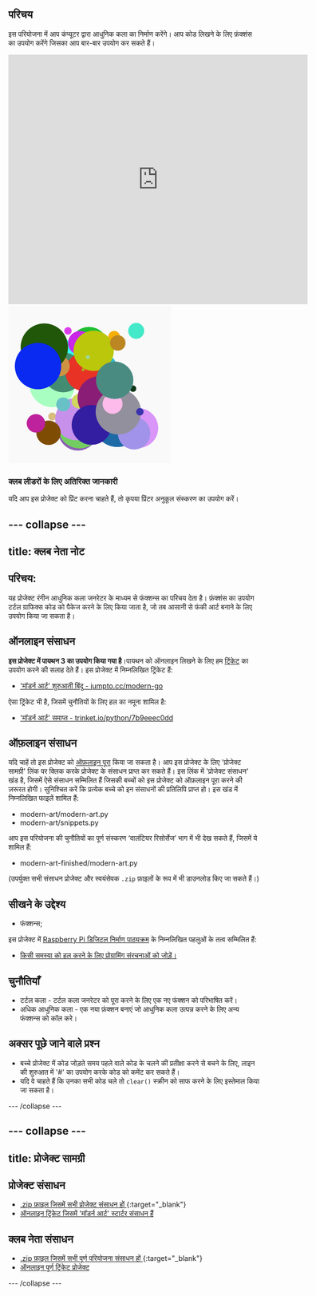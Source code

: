## परिचय

इस परियोजना में आप कंप्यूटर द्वारा आधुनिक कला का निर्माण करेंगे। आप कोड लिखने के लिए फ़ंक्शंस का उपयोग करेंगे जिसका आप बार-बार उपयोग कर सकते हैं।

<div class="trinket">
  <iframe src="https://trinket.io/embed/python/47bbc2fc2b?outputOnly=true&start=result" width="600" height="500" frameborder="0" marginwidth="0" marginheight="0" allowfullscreen>
  </iframe>
  <img src="images/modern-finished.png">
</div>

### क्लब लीडरों के लिए अतिरिक्त जानकारी

यदि आप इस प्रोजेक्ट को प्रिंट करना चाहते हैं, तो कृपया प्रिंटर अनुकूल संस्करण का उपयोग करें।

--- collapse ---
---
title: क्लब नेता नोट
---

## परिचय:

यह प्रोजेक्ट रंगीन आधुनिक कला जनरेटर के माध्यम से फंक्शन्स का परिचय देता है। फ़ंक्शंस का उपयोग टर्टल ग्राफिक्स कोड को पैकेज करने के लिए किया जाता है, जो तब आसानी से फंकी आर्ट बनाने के लिए उपयोग किया जा सकता है।

## ऑनलाइन संसाधन

**इस प्रोजेक्ट में पायथन 3 का उपयोग किया गया है**।पायथन को ऑनलाइन लिखने के लिए हम [ट्रिंकेट](https://trinket.io/) का उपयोग करने की सलाह देते हैं। इस प्रोजेक्ट में निम्नलिखित ट्रिंकेट हैं:

* ['मॉडर्न आर्ट' शुरुआती बिंदु - jumpto.cc/modern-go](http://jumpto.cc/modern-go)

ऐसा ट्रिंकेट भी है, जिसमें चुनौतियों के लिए हल का नमूना शामिल है:

* ['मॉडर्न आर्ट' समाप्त - trinket.io/python/7b9eeec0dd](https://trinket.io/python/7b9eeec0dd)

## ऑफ़लाइन संसाधन

यदि चाहें तो इस प्रोजेक्ट को [ऑफ़लाइन पूरा](https://www.codeclubprojects.org/en-GB/resources/python-working-offline/) किया जा सकता है। आप इस प्रोजेक्ट के लिए 'प्रोजेक्ट सामग्री' लिंक पर क्लिक करके प्रोजेक्ट के संसाधन प्राप्त कर सकते हैं। इस लिंक में 'प्रोजेक्ट संसाधन' खंड है, जिसमें ऐसे संसाधन सम्मिलित हैं जिसकी बच्चों को इस प्रोजेक्ट को ऑफ़लाइन पूरा करने की ज़रूरत होगी। सुनिश्चित करें कि प्रत्येक बच्चे को इन संसाधनों की प्रतिलिपि प्राप्त हो। इस खंड में निम्नलिखित फाइलें शामिल हैं:

* modern-art/modern-art.py
* modern-art/snippets.py

आप इस परियोजना की चुनौतियों का पूर्ण संस्करण ‘वालंटियर रिसोर्सेज’ भाग में भी देख सकते हैं, जिसमें ये शामिल हैं:

* modern-art-finished/modern-art.py

(उपर्युक्त सभी संसाधन प्रोजेक्ट और स्वयंसेवक `.zip` फ़ाइलों के रूप में भी डाउनलोड किए जा सकते हैं।)

## सीखने के उद्देश्य

* फंक्शन्स;

इस प्रोजेक्ट में [Raspberry Pi डिजिटल निर्माण पाठ्यक्रम](http://rpf.io/curriculum) के निम्नलिखित पहलुओं के तत्व सम्मिलित हैं:

* [किसी समस्या को हल करने के लिए प्रोग्रामिंग संरचनाओं को जोड़ें।](https://www.raspberrypi.org/curriculum/programming/builder)

## चुनौतियाँ

* टर्टल कला - टर्टल कला जनरेटर को पूरा करने के लिए एक नए फंक्शन को परिभाषित करें।
* अधिक आधुनिक कला - एक नया फ़ंक्शन बनाएं जो आधुनिक कला उत्पन्न करने के लिए अन्य फंक्शन्स को कॉल करे।

## अक्सर पूछे जाने वाले प्रश्न

* बच्चे प्रोजेक्ट में कोड जोड़ते समय पहले वाले कोड के चलने की प्रतीक्षा करने से बचने के लिए, लाइन की शुरुआत में '#' का उपयोग करके कोड को कमेंट कर सकते हैं।
* यदि वे चाहते हैं कि उनका सभी कोड चले तो `clear()` स्क्रीन को साफ करने के लिए इस्तेमाल किया जा सकता है। 

--- /collapse ---

--- collapse ---
---
title: प्रोजेक्ट सामग्री
---

## प्रोजेक्ट संसाधन

* [.zip फ़ाइल जिसमें सभी प्रोजेक्ट संसाधन हों ](http://rpf.io/p/hi-IN/modern-art-go){:target="_blank"}
* [ऑनलाइन ट्रिंकेट जिसमें 'मॉडर्न आर्ट' स्टार्टर संसाधन हैं](http://jumpto.cc/modern-go)

## क्लब नेता संसाधन

* [.zip फ़ाइल जिसमें सभी पूर्ण परियोजना संसाधन हों ](http://rpf.io/p/hi-IN/modern-art-get){:target="_blank"}
* [ऑनलाइन पूर्ण ट्रिंकेट प्रोजेक्ट](https://trinket.io/python/7b9eeec0dd)

--- /collapse ---